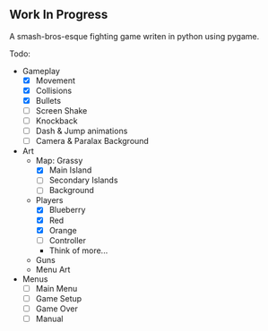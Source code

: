 ## Work In Progress
A smash-bros-esque fighting game writen in python using pygame.

Todo:
- Gameplay
    - [x] Movement
    - [x] Collisions
    - [x] Bullets
    - [ ] Screen Shake
    - [ ] Knockback
    - [ ] Dash & Jump animations
    - [ ] Camera & Paralax Background
- Art
    - Map: Grassy
        - [x] Main Island
        - [ ] Secondary Islands
        - [ ] Background
    - Players
        - [x] Blueberry
        - [x] Red
        - [x] Orange
        - [ ] Controller
        - Think of more...
    - Guns
    - Menu Art
- Menus
    - [ ] Main Menu
    - [ ] Game Setup
    - [ ] Game Over
    - [ ] Manual